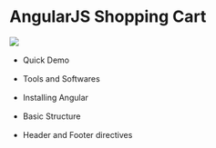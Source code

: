 # AngularJS Shopping Cart
<a target="_blank" href="https://www.youtube.com/playlist?list=PLivabR-0CtuPs6CKObTk4S3YNbBdd2vpE"><img src="https://www.youtube.com/yt/img/logo_1x.png"></a>

* Quick Demo <a target="_blank" href="https://www.youtube.com/watch?v=Cme4gHdjgc8&index=1&list=PLivabR-0CtuPs6CKObTk4S3YNbBdd2vpE"><img src="https://youtube.com/favicon.ico" width="16"></a>
   
* Tools and Softwares <a target="_blank" href="https://www.youtube.com/watch?v=9sGZILBecm4&index=2&list=PLivabR-0CtuPs6CKObTk4S3YNbBdd2vpE"><img src="https://youtube.com/favicon.ico" width="16"></a>

* Installing Angular <a target="_blank" href="https://www.youtube.com/watch?v=2wqCTa6SWZw&index=3&list=PLivabR-0CtuPs6CKObTk4S3YNbBdd2vpE"><img src="https://youtube.com/favicon.ico" width="16"></a> <a target="_blank" href="https://github.com/kensplanet/angularjs-shopping-cart/commit/df63cb8be1bddf929a2acd95e1c64bddcf81c7c4"><img src="https://github.com/favicon.ico" width="16"></a>

   
* Basic Structure <a target="_blank" href="https://www.youtube.com/watch?v=7V-Y9fbe2Hk&list=PLivabR-0CtuPs6CKObTk4S3YNbBdd2vpE&index=4"><img src="https://youtube.com/favicon.ico" width="16"></a> <a target="_blank" href="https://github.com/kensplanet/angularjs-shopping-cart/commit/15ab82762f6c5e23b8bbb37d0e730876b54c9cd6"><img src="https://github.com/favicon.ico" width="16"></a>

   
* Header and Footer directives <a target="_blank" href="https://www.youtube.com/watch?v=4f_3Kg40lpk&list=PLivabR-0CtuPs6CKObTk4S3YNbBdd2vpE&index=5"><img src="https://youtube.com/favicon.ico" width="16"></a> <a target="_blank" href="https://github.com/kensplanet/angularjs-shopping-cart/commit/9174c527eed0b181ee97716845503366965254b0"><img src="https://github.com/favicon.ico" width="16"></a>

